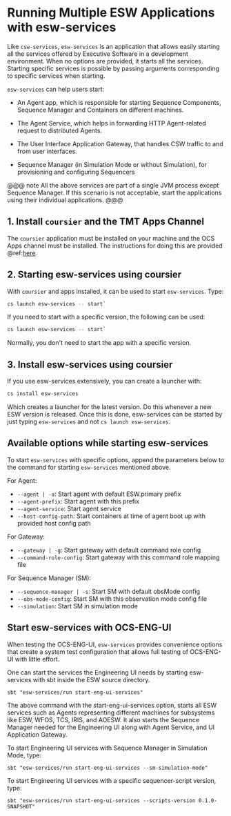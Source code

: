 # Running Multiple ESW Applications with esw-services

Like `csw-services`, `esw-services` is an application that allows easily starting all the services offered by 
Executive Software in a development environment. When no options are provided, it starts all the services. 
Starting specific services is possible by passing arguments corresponding to specific services when starting.

`esw-services` can help users start: 

* An Agent app, which is responsible for starting Sequence Components, Sequence Manager and Containers on different machines.

* The Agent Service, which helps in forwarding HTTP Agent-related request to distributed Agents. 

* The User Interface Application Gateway, that handles CSW traffic to and from user interfaces.

* Sequence Manager (in Simulation Mode or without Simulation), for provisioning and configuring Sequencers

@@@ note
All the above services are part of a single JVM process except Sequence Manager.  If this scenario is
not acceptable, start the applications using their individual applications.
@@@

## 1. Install `coursier` and the TMT Apps Channel

The `coursier` application must be installed on your machine and the OCS Apps channel must be installed.
The instructions for doing this are provided @ref:[here](getting-apps.md).

## 2. Starting esw-services using coursier

With `coursier` and apps installed, it can be used to start `esw-services`. Type: 

```bash
cs launch esw-services -- start` 
```
If you need to start with a specific version, the following can be used:

```bash
cs launch esw-services -- start` 
```

Normally, you don't need to start the app with a specific version.

## 3. Install esw-services using coursier

If you use esw-services extensively, you can create a launcher with:

```bash
cs install esw-services
```
Which creates a launcher for the latest version. Do this whenever a new ESW version is released.
Once this is done, esw-services can be started by just typing `esw-services` and not `cs launch esw-services`.

## Available options while starting esw-services

To start `esw-services` with specific options, append the parameters below to the command for starting `esw-services` mentioned above.

For Agent:

- `--agent | -a`: Start agent with default ESW.primary prefix
- `--agent-prefix`: Start agent with this prefix
- `--agent-service`: Start agent service
- `--host-config-path`: Start containers at time of agent boot up with provided host config path

For Gateway:

- `--gateway | -g`: Start gateway with default command role config
- `--command-role-config`: Start gateway with this command role mapping file

For Sequence Manager (SM):

- `--sequence-manager | -s`: Start SM with default obsMode config
- `--obs-mode-config`: Start SM with this observation mode config file
- `--simulation`: Start SM in simulation mode

## Start esw-services with OCS-ENG-UI
When testing the OCS-ENG-UI, `esw-services` provides convenience options that create a system test configuration that
allows full testing of OCS-ENG-UI with little effort.

One can start the services the Engineering UI needs by starting esw-services with sbt inside the ESW source directory.

`sbt "esw-services/run start-eng-ui-services"`

The above command with the start-eng-ui-services option, starts all ESW services 
such as Agents representing different machines for subsystems like ESW, WFOS, TCS, IRIS, and AOESW. 
It also starts the Sequence Manager needed for the Engineering UI along with Agent Service, and UI Application Gateway. 

To start Engineering UI services with Sequence Manager in Simulation Mode, type:

`sbt "esw-services/run start-eng-ui-services --sm-simulation-mode"`

To start Engineering UI services with a specific sequencer-script version, type:

`sbt "esw-services/run start-eng-ui-services --scripts-version 0.1.0-SNAPSHOT"`
